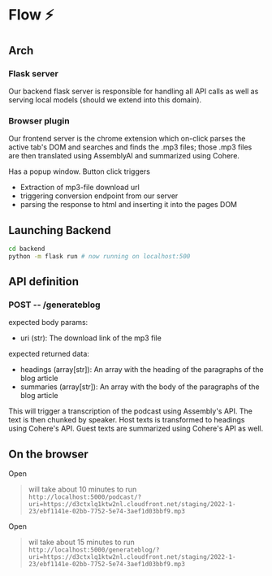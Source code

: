 # Flow ⚡

## Arch

### Flask server

Our backend flask server is responsible for handling all API calls as well as serving local models (should we extend into this domain).

### Browser plugin

Our frontend server is the chrome extension which on-click parses the active tab's DOM and searches and finds the .mp3 files; those .mp3 files are then translated using AssemblyAI and summarized using Cohere.

Has a popup window. Button click triggers

- Extraction of mp3-file download url
- triggering conversion endpoint from our server
- parsing the response to html and inserting it into the pages DOM

## Launching Backend

```bash
cd backend
python -m flask run # now running on localhost:500
```

## API definition

### POST -- /generateblog

expected body params:

- uri (str): The download link of the mp3 file

expected returned data:

- headings (array[str]): An array with the heading of the paragraphs of the blog article
- summaries (array[str]): An array with the body of the paragraphs of the blog article

This will trigger a transcription of the podcast using Assembly's API. The text is then chunked by speaker. Host texts is transformed to headings using Cohere's API. Guest texts are summarized using Cohere's API as well.

## On the browser

Open

> will take about 10 minutes to run  
> `http://localhost:5000/podcast/?uri=https://d3ctxlq1ktw2nl.cloudfront.net/staging/2022-1-23/ebf1141e-02bb-7752-5e74-3aef1d03bbf9.mp3`

Open

> wil take about 15 minutes to run  
> `http://localhost:5000/generateblog/?uri=https://d3ctxlq1ktw2nl.cloudfront.net/staging/2022-1-23/ebf1141e-02bb-7752-5e74-3aef1d03bbf9.mp3`

